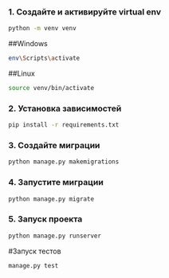 ### 1. Создайте и активируйте virtual env
```sh
python -m venv venv 
```
##Windows
```sh
env\Scripts\activate
```

##Linux
```sh
source venv/bin/activate
```
### 2. Установка зависимостей
```sh
pip install -r requirements.txt
```
### 3. Создайте миграции
```sh
python manage.py makemigrations
```
### 4. Запустите миграции
```sh
python manage.py migrate
```
### 5. Запуск проекта
```sh
python manage.py runserver
```
#Запуск тестов
```sh
manage.py test
```
